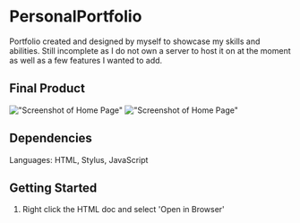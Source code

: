 # PersonalPortfolio

Portfolio created and designed by myself to showcase my skills and abilities. Still incomplete as I do not own a server to host it on at the moment as well as a few features I wanted to add.

## Final Product
!["Screenshot of Home Page"]() 
!["Screenshot of Home Page"]()

## Dependencies
Languages: HTML, Stylus, JavaScript

## Getting Started
1. Right click the HTML doc and select 'Open in Browser'
